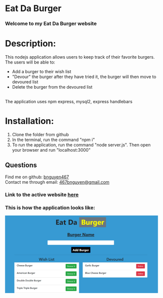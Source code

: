 # Eat Da Burger
### Welcome to my Eat Da Burger website

# Description: 
This nodejs application allows users to keep track of their favorite burgers.</br>
The users will be able to: 
- Add a burger to their wish list
- "Devour" the burger after they have tried it, the burger will then move to devoured list
- Delete the burger from the devoured list </br>
</br>
The application uses npm express, mysql2, express handlebars

# Installation:
1. Clone the folder from github
2. In the terminal, run the command "npm i"
3. To run the application, run the command "node server.js". Then open your browser and run "localhost:3000"

## Questions
Find me on github: [bnguyen467](https://github.com/bnguyen467)
</br>
Contact me through email: 467bnguyen@gmail.com

### Link to the active website [here](https://damp-oasis-79916.herokuapp.com/)
### This is how the application looks like:
![example image](./public/assets/img/example-image.png)

